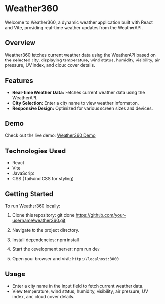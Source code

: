 # Weather360

Welcome to Weather360, a dynamic weather application built with React and Vite, providing real-time weather updates from the WeatherAPI.

## Overview

Weather360 fetches current weather data using the WeatherAPI based on the selected city, displaying temperature, wind status, humidity, visibility, air pressure, UV index, and cloud cover details.

## Features

- **Real-time Weather Data:** Fetches current weather data using the WeatherAPI.
- **City Selection:** Enter a city name to view weather information.
- **Responsive Design:** Optimized for various screen sizes and devices.

## Demo

Check out the live demo: [Weather360 Demo](https://weather-app-iota-roan.vercel.app/)

## Technologies Used

- React
- Vite
- JavaScript
- CSS (Tailwind CSS for styling)

## Getting Started

To run Weather360 locally:

1. Clone this repository: git clone https://github.com/your-username/weather360.git

2. Navigate to the project directory.

3. Install dependencies: npm install

4. Start the development server: npm run dev

5. Open your browser and visit: `http://localhost:3000`

## Usage

- Enter a city name in the input field to fetch current weather data.
- View temperature, wind status, humidity, visibility, air pressure, UV index, and cloud cover details.
